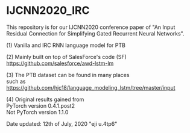 # IJCNN2020_IRC
This repository is for our IJCNN2020 conference paper of "An Input Residual Connection for Simplifying Gated Recurrent Neural Networks".

(1)   Vanilla and IRC RNN language model for PTB</br>

(2)   Mainly built on top of SalesForce's code (SF)</br>
      https://github.com/salesforce/awd-lstm-lm</br>

(3)   The PTB dataset can be found in many places</br>
      such as</br>
      https://github.com/hjc18/language_modeling_lstm/tree/master/input</br>

(4)   Original results gained from</br>
      PyTorch version 0.4.1.post2</br>
      Not PyTorch version 1.1.0</br>

Date updated: 12th of July, 2020 "eji u.4tp6"
